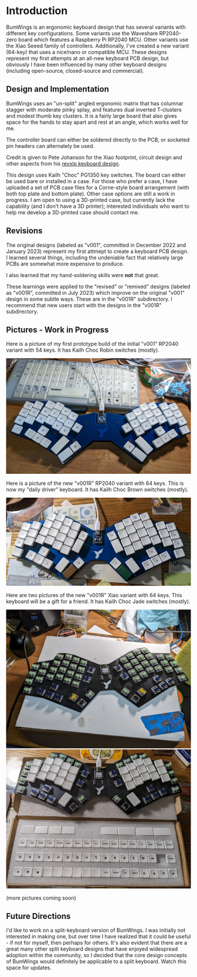 # Introduction
BumWings is an ergonomic keyboard design that has several variants with different key configurations.  Some variants use the Waveshare RP2040-zero board which features a Raspberry Pi RP2040 MCU.  Other variants use the Xiao Seeed family of controllers.  Additionally, I've created a new variant (64-key) that uses a nice!nano or compatible MCU.  These designs represent my first attempts at an all-new keyboard PCB design, but obviously I have been influenced by many other keyboard designs (including open-source, closed-source and commercial).

## Design and Implementation

BumWings uses an "un-split" angled ergonomic matrix that has columnar stagger with moderate pinky splay, and features dual inverted T-clusters and modest thumb key clusters.  It is a fairly large board that also gives space for the hands to stay apart and rest at an angle, which works well for me.

The controller board can either be soldered directly to the PCB, or socketed pin headers can alternately be used.

Credit is given to Pete Johanson for the Xiao footprint, circuit design and other aspects from his [revxlp keyboard design](https://gitlab.com/lpgalaxy/revxlp).

This design uses Kailh "Choc" PG1350 key switches.  The board can either be used bare or installed in a case.  For those who prefer a case, I have uploaded a set of PCB case files for a Corne-style board arrangement (with both top plate and bottom plate).  Other case options are still a work in progress.  I am open to using a 3D-printed case, but currently lack the capability (and I don't have a 3D printer); interested individuals who want to help me develop a 3D-printed case should contact me.

## Revisions

The original designs (labeled as "v001", committed in December 2022 and January 2023) represent my first attmept to create a keyboard PCB design.  I learned several things, including the undeniable fact that relatively large PCBs are somewhat more expensive to produce. 

I also learned that my hand-soldering skills were **not** that great.  

These learnings were applied to the "revised" or "remixed" designs (labeled as "v001R", committed in July 2023) which improve on the original "v001" design in some subtle ways.  These are in the "v001R" subdirectory.  I recommend that new users start with the designs in the "v001R" subdirectory.

## Pictures - Work in Progress

Here is a picture of my first prototype build of the initial "v001" RP2040 variant with 54 keys.  It has Kailh Choc Robin switches (mostly).

![](doc/bumwings_v001_prototype_first_build.jpg)

Here is a picture of the new "v001R" RP2040 variant with 64 keys.  This is now my "daily driver" keyboard.  It has Kailh Choc Brown switches (mostly).

![](doc/bumwings_v001R64_rp2040zero_build_daily.jpg)

Here are two pictures of the new "v001R" Xiao variant with 64 keys.  This keyboard will be a gift for a friend.  It has Kailh Choc Jade switches (mostly).

![](doc/bumwings_v001R64_xiao_sd_build_wip.jpg)
![](doc/bumwings_v001R64_xiao_sd_build_keycaps.jpg)


(more pictures coming soon)

## Future Directions

I'd like to work on a split-keyboard version of BumWings.  I was initially not interested in making one, but over time I have realized that it could be useful - if not for myself, then perhaps for others.  It's also evident that there are a great many other split keyboard designs that have enjoyed widespread adoption within the community, so I decided that the core design concepts of BumWings would definitely be applicable to a split keyboard.  Watch this space for updates.


